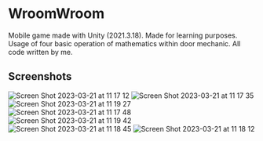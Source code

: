 # WroomWroom
Mobile game made with Unity (2021.3.18).
Made for learning purposes.
Usage of four basic operation of mathematics within door mechanic.
All code written by me.

## Screenshots
![Screen Shot 2023-03-21 at 11 17 12](https://user-images.githubusercontent.com/76121293/226553412-0bbf3de5-9d88-4b16-b274-dc631a27cca2.png)
![Screen Shot 2023-03-21 at 11 17 35](https://user-images.githubusercontent.com/76121293/226553426-9cd3a6ac-3ec2-4915-bf8e-59a177e2af89.png)
![Screen Shot 2023-03-21 at 11 19 27](https://user-images.githubusercontent.com/76121293/226553430-0a8fc914-de34-4329-a05e-a4fb03b0e451.png)
![Screen Shot 2023-03-21 at 11 17 48](https://user-images.githubusercontent.com/76121293/226553432-33cf561c-8801-4452-87d6-de8fc5560e74.png)
![Screen Shot 2023-03-21 at 11 19 42](https://user-images.githubusercontent.com/76121293/226553434-2a42c1df-6499-413a-a713-f065d6108db2.png)
![Screen Shot 2023-03-21 at 11 18 45](https://user-images.githubusercontent.com/76121293/226553436-676f1b86-835e-46b0-8e8b-48f3a4fa4c9f.png)
![Screen Shot 2023-03-21 at 11 18 12](https://user-images.githubusercontent.com/76121293/226553446-17fb8119-905a-4ed9-a72f-4e51799458aa.png)
